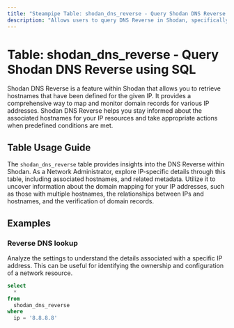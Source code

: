 ```yaml
---
title: "Steampipe Table: shodan_dns_reverse - Query Shodan DNS Reverse using SQL"
description: "Allows users to query DNS Reverse in Shodan, specifically returning information about the hostnames that have been defined for the given IP, providing insights into domain mapping and potential anomalies."
---
```


# Table: shodan_dns_reverse - Query Shodan DNS Reverse using SQL

Shodan DNS Reverse is a feature within Shodan that allows you to retrieve hostnames that have been defined for the given IP. It provides a comprehensive way to map and monitor domain records for various IP addresses. Shodan DNS Reverse helps you stay informed about the associated hostnames for your IP resources and take appropriate actions when predefined conditions are met.

## Table Usage Guide

The `shodan_dns_reverse` table provides insights into the DNS Reverse within Shodan. As a Network Administrator, explore IP-specific details through this table, including associated hostnames, and related metadata. Utilize it to uncover information about the domain mapping for your IP addresses, such as those with multiple hostnames, the relationships between IPs and hostnames, and the verification of domain records.

## Examples

### Reverse DNS lookup
Analyze the settings to understand the details associated with a specific IP address. This can be useful for identifying the ownership and configuration of a network resource.

```sql
select
  *
from
  shodan_dns_reverse
where
  ip = '8.8.8.8'
```